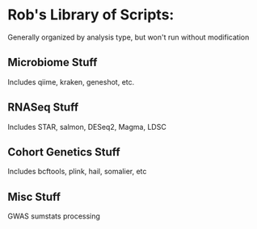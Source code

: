 # Rob's Library of Scripts:
Generally organized by analysis type, but won't run without modification

## Microbiome Stuff
Includes qiime, kraken, geneshot, etc.

## RNASeq Stuff
Includes STAR, salmon, DESeq2, Magma, LDSC

## Cohort Genetics Stuff
Includes bcftools, plink, hail, somalier, etc

## Misc Stuff
GWAS sumstats processing

